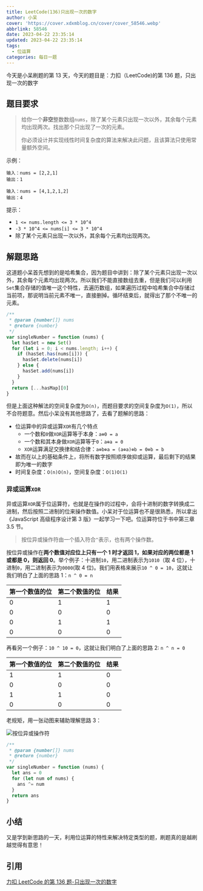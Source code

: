 ```yaml
---
title: LeetCode(136)只出现一次的数字
author: 小呆
cover: 'https://cover.xdxmblog.cn/cover/cover_58546.webp'
abbrlink: 58546
date: 2023-04-22 23:35:14
updated: 2023-04-22 23:35:14
tags:
  - 位运算
categories: 每日一题
---
```


今天是小呆刷题的第 13 天，今天的题目是：力扣（LeetCode)的第 136 题，只出现一次的数字

## 题目要求

> 给你一个**非空**整数数组`nums`，除了某个元素只出现一次以外，其余每个元素均出现两次。找出那个只出现了一次的元素。
>
> 你必须设计并实现线性时间复杂度的算法来解决此问题，且该算法只使用常量额外空间。

<!--more-->

示例：

```
输入：nums = [2,2,1]
输出：1

输入：nums = [4,1,2,1,2]
输出：4
```

提示：

- `1 <= nums.length <= 3 * 10^4`
- `-3 * 10^4 <= nums[i] <= 3 * 10^4`
- 除了某个元素只出现一次以外，其余每个元素均出现两次。

## 解题思路

这道题小呆首先想到的是哈希集合，因为题目中讲到：除了某个元素只出现一次以外，其余每个元素均出现两次。所以我们不能直接数组去重，但是我们可以利用`Set`集合存储的值唯一这个特性，去遍历数组，如果遍历过程中哈希集合中存储过当前项，那说明当前元素不唯一，直接删掉。循环结束后，就得出了那个不唯一的元素。

```javascript
/**
 * @param {number[]} nums
 * @return {number}
 */
var singleNumber = function (nums) {
  let hasSet = new Set()
  for (let i = 0; i < nums.length; i++) {
    if (hasSet.has(nums[i])) {
      hasSet.delete(nums[i])
    } else {
      hasSet.add(nums[i])
    }
  }
  return [...hasMap][0]
}
```

但是上面这种解法的空间复杂度为`O(n)`，而题目要求的空间复杂度为`O(1)`，所以不合符题意。然后小呆没有其他思路了，去看了题解的思路：

- 位运算中的异或运算`XOR`有几个特点
  - 一个数和`0`做`XOR`运算等于本身：`a⊕0 = a`
  - 一个数和其本身做`XOR`运算等于`0`：`a⊕a = 0`
  - `XOR`运算满足交换律和结合律：`a⊕b⊕a = (a⊕a)⊕b = 0⊕b = b`
- 故而在以上的基础条件上，将所有数字按照顺序做抑或运算，最后剩下的结果即为唯一的数字
- 时间复杂度：`O(n)O(n)`，空间复杂度：`O(1)O(1)`

### 异或运算`XOR`

异或运算`XOR`属于位运算符，也就是在操作的过程中，会将十进制的数字转换成二进制，然后按照二进制的位来操作数值。小呆对于位运算也不是很熟悉，所以拿出《JavaScript 高级程序设计第 3 版》一起学习一下吧。位运算符位于书中第三章 3.5 节。

> 按位异或操作符由一个插入符合`^`表示，也有两个操作数。

按位异或操作在**两个数值对应位上只有一个 1 时才返回 1，如果对应的两位都是 1 或都是 0，则返回 0**。举个例子：十进制`10`，用二进制表示为`1010`（取 4 位），十进制`0`，用二进制表示为`0000`(取 4 位)。我们用表格来展示`10 ^ 0 = 10`，这就让我们明白了上面的思路 1：`n ^ 0 = n`

| 第一个数值的位 | 第二个数值的位 | 结果 |
| -------------- | -------------- | ---- |
| 0              | 1              | 1    |
| 0              | 0              | 0    |
| 0              | 1              | 1    |
| 0              | 0              | 0    |

再看另一个例子：`10 ^ 10 = 0`，这就让我们明白了上面的思路 2: `n ^ n = 0`

| 第一个数值的位 | 第二个数值的位 | 结果 |
| -------------- | -------------- | ---- |
| 1              | 1              | 0    |
| 0              | 0              | 0    |
| 1              | 1              | 0    |
| 0              | 0              | 0    |

老规矩，用一张动图来辅助理解思路 3：

![按位异或操作符](//img.xdxmblog.cn/images/image-202304220001.gif)

```javascript
/**
 * @param {number[]} nums
 * @return {number}
 */
var singleNumber = function (nums) {
  let ans = 0
  for (let num of nums) {
    ans ^= num
  }
  return ans
}
```

## 小结

又是学到新思路的一天，利用位运算的特性来解决特定类型的题，刷题真的是越刷越觉得有意思！

## 引用

[力扣 LeetCode 的第 136 题-只出现一次的数字](https://leetcode.cn/problems/single-number)
